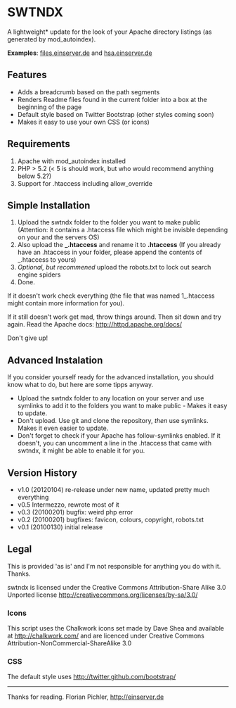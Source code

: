 SWTNDX
======

A lightweight* update for the look of your Apache directory listings (as 
generated by mod_autoindex).

**Examples**: [files.einserver.de](http://files.einserver.de) and [hsa.einserver.de](http://hsa.einserver.de/)



Features
--------

- Adds a breadcrumb based on the path segments
- Renders Readme files found in the current folder into a box at the beginning of the page
- Default style based on Twitter Bootstrap (other styles coming soon)
- Makes it easy to use your own CSS (or icons)



Requirements
------------

1. Apache with mod_autoindex installed
2. PHP > 5.2 (< 5 is should work, but who would recommend anything below 5.2?)
3. Support for .htaccess including allow_override



Simple Installation
-------------------

1. Upload the swtndx folder to the folder you want to make public (Attention: it contains a .htaccess file which might be invisble depending on your and the servers OS)
2. Also upload the **_.htaccess** and rename it to **.htaccess** (If you already have an .htaccess in your folder, please append the contents of _.htaccess to yours)
3. *Optional, but recommened* upload the robots.txt to lock out search engine spiders
4. Done.

If it doesn't work check everything (the file that was named 1_.htaccess might contain more information for you). 

If it still doesn't work get mad, throw things around. Then sit down and try again. Read the Apache docs: http://httpd.apache.org/docs/ 

Don't give up!



Advanced Instalation
--------------------

If you consider yourself ready for the advanced installation, you should know what to do, but here are some tipps anyway.

- Upload the swtndx folder to any location on your server and use symlinks to add it to the folders you want to make public - Makes it easy to update.
- Don't upload. Use git and clone the repository, *then* use symlinks. Makes it even easier to update.
- Don't forget to check if your Apache has follow-symlinks enabled. If it doesn't, you can uncomment a line in the .htaccess that came with swtndx, it might be able to enable it for you.



Version History
---------------

* v1.0 (20120104) re-release under new name, updated pretty much everything
* v0.5 Intermezzo, rewrote most of it
* v0.3 (20100201) bugfix: weird php error
* v0.2 (20100201) bugfixes: favicon, colours, copyright, robots.txt
* v0.1 (20100130) initial release



Legal
-----

This is provided 'as is' and I'm not responsible for anything you do with it. 
Thanks.

swtndx is licensed under the Creative Commons Attribution-Share Alike 3.0 Unported license http://creativecommons.org/licenses/by-sa/3.0/

### Icons 

This script uses the Chalkwork icons set made by Dave Shea and available at http://chalkwork.com/ and are licenced under Creative Commons Attribution-NonCommercial-ShareAlike 3.0

### CSS

The default style uses http://twitter.github.com/bootstrap/


----

Thanks for reading. Florian Pichler, http://einserver.de